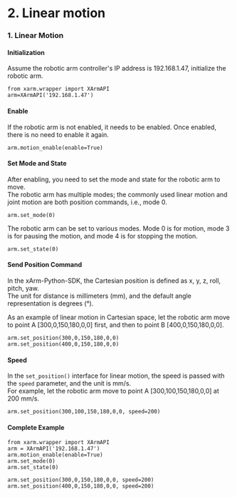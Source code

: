 # 2. Linear motion

### 1. Linear Motion

#### Initialization

Assume the robotic arm controller's IP address is 192.168.1.47, initialize the robotic arm.

```
from xarm.wrapper import XArmAPI  
arm=XArmAPI('192.168.1.47')
```

#### Enable

If the robotic arm is not enabled, it needs to be enabled. Once enabled, there is no need to enable it again.

```
arm.motion_enable(enable=True)
```

#### Set Mode and State

After enabling, you need to set the mode and state for the robotic arm to move.\
The robotic arm has multiple modes; the commonly used linear motion and joint motion are both position commands, i.e., mode 0.

```
arm.set_mode(0)
```

The robotic arm can be set to various modes. Mode 0 is for motion, mode 3 is for pausing the motion, and mode 4 is for stopping the motion.

```
arm.set_state(0)
```

#### Send Position Command

In the xArm-Python-SDK, the Cartesian position is defined as x, y, z, roll, pitch, yaw.\
The unit for distance is millimeters (mm), and the default angle representation is degrees (°).

As an example of linear motion in Cartesian space, let the robotic arm move to point A \[300,0,150,180,0,0] first, and then to point B \[400,0,150,180,0,0].

```
arm.set_position(300,0,150,180,0,0)  
arm.set_position(400,0,150,180,0,0)
```

#### Speed

In the `set_position()` interface for linear motion, the speed is passed with the `speed` parameter, and the unit is mm/s.\
For example, let the robotic arm move to point A \[300,100,150,180,0,0] at 200 mm/s.

```
arm.set_position(300,100,150,180,0,0, speed=200)
```

#### Complete Example

```
from xarm.wrapper import XArmAPI  
arm = XArmAPI('192.168.1.47')  
arm.motion_enable(enable=True)  
arm.set_mode(0)  
arm.set_state(0)  
  
arm.set_position(300,0,150,180,0,0, speed=200)  
arm.set_position(400,0,150,180,0,0, speed=200)
```
